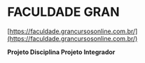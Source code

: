 # FACULDADE GRAN
[https://faculdade.grancursosonline.com.br/](https://faculdade.grancursosonline.com.br/)

**Projeto Disciplina Projeto Integrador**
